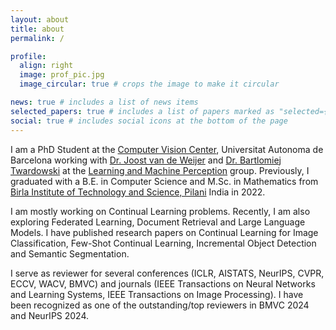 ```yaml
---
layout: about
title: about
permalink: /

profile:
  align: right
  image: prof_pic.jpg
  image_circular: true # crops the image to make it circular

news: true # includes a list of news items
selected_papers: true # includes a list of papers marked as "selected={true}"
social: true # includes social icons at the bottom of the page
---
```


I am a PhD Student at the [Computer Vision Center](https://www.cvc.uab.es), Universitat Autonoma de Barcelona working with [Dr. Joost van de Weijer](https://scholar.google.com/citations?user=Gsw2iUEAAAAJ&hl=en) and [Dr. Bartlomiej Twardowski](https://scholar.google.com/citations?user=8yywECgAAAAJ&hl=en) at the [Learning and Machine Perception](http://lamp.cvc.uab.es) group. Previously, I graduated with a B.E. in Computer Science and M.Sc. in Mathematics from [Birla Institute of Technology and Science, Pilani](https://www.bits-pilani.ac.in/pilani/) India in 2022.

I am mostly working on Continual Learning problems. Recently, I am also exploring Federated Learning, Document Retrieval and Large Language Models. I have published research papers on Continual Learning for Image Classification, Few-Shot Continual Learning, Incremental Object Detection and Semantic Segmentation.

I serve as reviewer for several conferences (ICLR, AISTATS, NeurIPS, CVPR, ECCV, WACV, BMVC) and journals (IEEE Transactions on Neural Networks and Learning Systems, IEEE Transactions on Image Processing). I have been recognized as one of the outstanding/top reviewers in BMVC 2024 and NeurIPS 2024.

